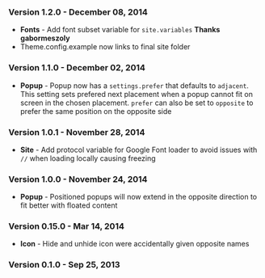 ### Version 1.2.0 - December 08, 2014

- **Fonts** - Add font subset variable for ``site.variables`` **Thanks gabormeszoly**
- Theme.config.example now links to final site folder

### Version 1.1.0 - December 02, 2014

- **Popup** - Popup now has a ``settings.prefer`` that defaults to ``adjacent``. This setting sets prefered next placement when a popup cannot fit on screen in the chosen placement. ``prefer`` can also be set to ``opposite`` to prefer the same position on the opposite side

### Version 1.0.1 - November 28, 2014

- **Site** - Add protocol variable for Google Font loader to avoid issues with ``//`` when loading locally causing freezing

### Version 1.0.0 - November 24, 2014

- **Popup** - Positioned popups will now extend in the opposite direction to fit better with floated content

### Version 0.15.0 - Mar 14, 2014

- **Icon** - Hide and unhide icon were accidentally given opposite names

### Version 0.1.0 - Sep 25, 2013